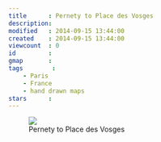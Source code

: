 ```yaml
---
title      : Pernety to Place des Vosges
description: 
modified   : 2014-09-15 13:44:00
created    : 2014-09-15 13:44:00
viewcount  : 0
id         : 
gmap       : 
tags        :
    - Paris
    - France
    - hand drawn maps
stars      : 
---
```


<figure>
    <img src="img048.jpg">
    <figcaption>Pernety to Place des Vosges</figcaption>
</figure>

